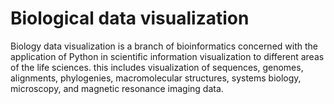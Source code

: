 # Biological data visualization

Biology data visualization is a branch of bioinformatics concerned with the application of Python in scientific information visualization to different areas of the life sciences. this includes visualization of sequences, genomes, alignments, phylogenies, macromolecular structures, systems biology, microscopy, and magnetic resonance imaging data.
